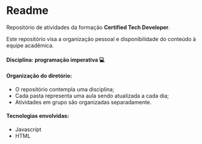 # Readme



Repositório de atividades da formação **Certified Tech Developer**.

Este repositório visa a organização pessoal e disponibilidade do conteúdo à equipe acadêmica.



#### **Disciplina:** programação imperativa 💻



#### Organização do diretório:

- O repositório contempla uma disciplina;
- Cada pasta representa uma aula sendo atualizada a cada dia;
- Atividades em grupo são organizadas separadamente.



#### Tecnologias envolvidas:



*  Javascript
* HTML
